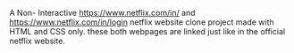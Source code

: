 A Non- Interactive https://www.netflix.com/in/ and https://www.netflix.com/in/login netflix website clone project made with HTML and CSS only.
these both webpages are linked just like in the official netflix website.

